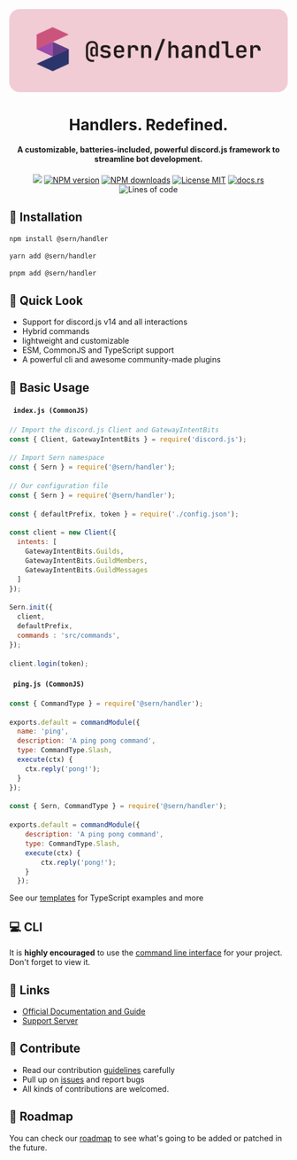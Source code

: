 <div align="center">
  <img src="https://raw.githubusercontent.com/sern-handler/.github/main/banner.png" width="900px">
</div>

<h1 align="center">Handlers. Redefined.</h1>
<h4 align="center">A customizable, batteries-included, powerful discord.js framework to streamline bot development.</h4>

<div align="center" style="margin-top: 10px">
  <img src="https://img.shields.io/badge/open-source-brightgreen">
  <a href="https://www.npmjs.com/package/@sern/handler"><img src="https://img.shields.io/npm/v/@sern/handler?maxAge=3600" alt="NPM version" /></a>
  <a href="https://www.npmjs.com/package/@sern/handler"><img src="https://img.shields.io/npm/dt/@sern/handler?maxAge=3600" alt="NPM downloads" /></a>
  <a href="https://opensource.org/licenses/MIT"><img src="https://img.shields.io/badge/license-MIT-brightgreen" alt="License MIT"></a>
  <a href="https://sern-handler.js.org"><img alt="docs.rs" src="https://img.shields.io/docsrs/docs"></a>
  <img alt="Lines of code" src="https://img.shields.io/badge/total%20lines-2k-blue">
</div>


## 📜 Installation

```sh
npm install @sern/handler
```

```sh
yarn add @sern/handler
```

```sh
pnpm add @sern/handler
```

## 👀 Quick Look

* Support for discord.js v14 and all interactions
* Hybrid commands
* lightweight and customizable
* ESM, CommonJS and TypeScript support
* A powerful cli and awesome community-made plugins

## 👶 Basic Usage

#### ` index.js (CommonJS)`

```js
// Import the discord.js Client and GatewayIntentBits
const { Client, GatewayIntentBits } = require('discord.js');

// Import Sern namespace
const { Sern } = require('@sern/handler');

// Our configuration file
const { Sern } = require('@sern/handler');

const { defaultPrefix, token } = require('./config.json');

const client = new Client({
  intents: [
    GatewayIntentBits.Guilds,
    GatewayIntentBits.GuildMembers,
    GatewayIntentBits.GuildMessages
  ]
});

Sern.init({
  client,   
  defaultPrefix,   
  commands : 'src/commands',
});

client.login(token);
```

#### ` ping.js (CommonJS)`

```js
const { CommandType } = require('@sern/handler');

exports.default = commandModule({
  name: 'ping',
  description: 'A ping pong command',
  type: CommandType.Slash,
  execute(ctx) {
    ctx.reply('pong!');
  }
});

const { Sern, CommandType } = require('@sern/handler');

exports.default = commandModule({
    description: 'A ping pong command',
    type: CommandType.Slash,
    execute(ctx) {
        ctx.reply('pong!');
    }
  });
```

See our [templates](https://github.com/sern-handler/templates) for TypeScript examples and more

## 💻 CLI

It is **highly encouraged** to use the [command line interface](https://github.com/sern-handler/cli) for your project. Don't forget to view it.

## 🔗 Links

- [Official Documentation and Guide](https://sern-handler.js.org)
- [Support Server](https://discord.com/invite/mmyCTnYtbF)

## 👋 Contribute

- Read our contribution [guidelines](https://github.com/sern-handler/handler) carefully
- Pull up on [issues](https://github.com/sern-handler/handler/issues) and report bugs
- All kinds of contributions are welcomed.

## 🚈 Roadmap

You can check our [roadmap](https://github.com/sern-handler/roadmap) to see what's going to be added or patched in the future.
